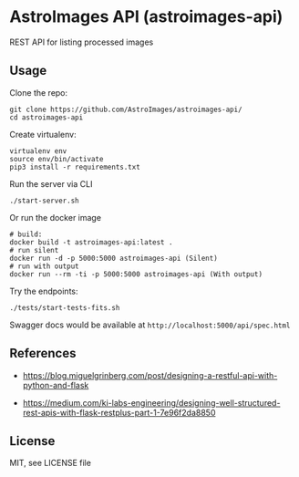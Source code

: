 AstroImages API (astroimages-api)
=================================

REST API for listing processed images

Usage
-----

Clone the repo:

    git clone https://github.com/AstroImages/astroimages-api/
    cd astroimages-api

Create virtualenv:

    virtualenv env
    source env/bin/activate
    pip3 install -r requirements.txt

Run the server via CLI

    ./start-server.sh
    
Or run the docker image

    # build: 
    docker build -t astroimages-api:latest .
    # run silent
    docker run -d -p 5000:5000 astroimages-api (Silent)
    # run with output
    docker run --rm -ti -p 5000:5000 astroimages-api (With output)

Try the endpoints:

    ./tests/start-tests-fits.sh

Swagger docs would be available at `http://localhost:5000/api/spec.html`

## References

- https://blog.miguelgrinberg.com/post/designing-a-restful-api-with-python-and-flask

- https://medium.com/ki-labs-engineering/designing-well-structured-rest-apis-with-flask-restplus-part-1-7e96f2da8850


License
-------

MIT, see LICENSE file


